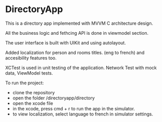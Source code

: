 # DirectoryApp

This is a directory app implemented with MVVM C architecture design.

All the business logic and fethcing API is done in viewmodel section.

The user interface is built with UIKit and using autolayout.

Added localization for person and rooms titles. (eng to french) and accesibility features too.

XCTest is used in unit testing of the application. Network Test with mock data, ViewModel tests. 

To run the project: 
- clone the repository
- open the folder /directoryapp/directory
- open the xcode file
- in the xcode, press cmd + r to run the app in the simulator.
- to view localization, select language to french in simulator settings.



